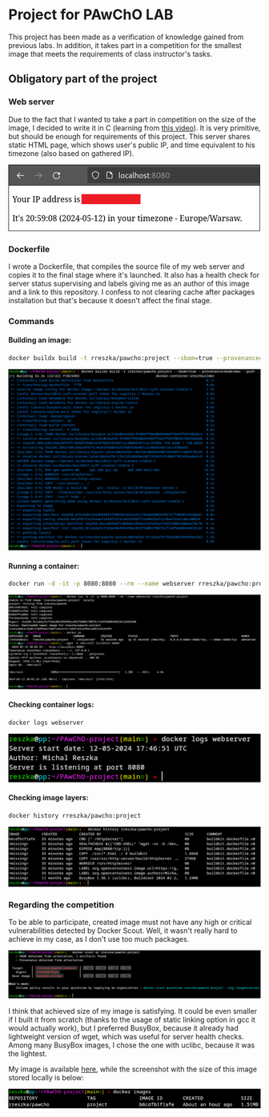 # Project for PAwChO LAB

This project has been made as a verification of knowledge gained from previous labs. In addition, it takes part in a competition for the smallest image that meets the requirements of class instructor's tasks.

## Obligatory part of the project

### Web server

Due to the fact that I wanted to take a part in competition on the size of the image, I decided to write it in C (learning from [this video](https://www.youtube.com/watch?v=2HrYIl6GpYg)). It is very primitive, but should be enough for requirements of this project. This server shares static HTML page, which shows user's public IP, and time equivalent to his timezone (also based on gathered IP).

![Website - screenshot](./preview/website.png)

### Dockerfile

I wrote a Dockerfile, that compiles the source file of my web server and copies it to the final stage where it's launched. It also has a health check for server status supervising and labels giving me as an author of this image and a link to this repository.
I confess to not clearing cache after packages installation but that's because it doesn't affect the final stage. 

### Commands

#### Building an image: 

```sh
docker buildx build -t rreszka/pawcho:project --sbom=true --provenance=mode=max --push .
```

![Image building - screenshot](./preview/building-image.png)

#### Running a container:

```sh
docker run -d -it -p 8080:8080 --rm --name webserver rreszka/pawcho:project
```

![Creating and checking container - screenshot](./preview/create-and-check-container.png)

#### Checking container logs:

```sh
docker logs webserver
```

![Checking container logs - screenshot](./preview/container-logs.png)

#### Checking image layers:

```sh
docker history rreszka/pawcho:project
```

![Checking image layers - screenshot](./preview/image-history.png)

### Regarding the competition

To be able to participate, created image must not have any high or critical vulnerabilities detected by Docker Scout. Well, it wasn't really hard to achieve in my case, as I don't use too much packages.

![Docker Scout CVE check - screenshot](./preview/cve-check.png)

I think that achieved size of my image is satisfying. It could be even smaller if I built it from scratch (thanks to the usage of static linking option in gcc it would actually work), but I preferred BusyBox, because it already had lightweight version of wget, which was useful for server health checks. Among many BusyBox images, I chose the one with uclibc, because it was the lightest.

My image is available [here](https://hub.docker.com/r/rreszka/pawcho/), while the screenshot with the size of this image stored locally is below:

![Image size - screenshot](./preview/image-size.png)